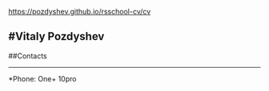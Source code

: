 https://pozdyshev.github.io/rsschool-cv/cv

#Vitaly Pozdyshev 
---
##Contacts
***
*Phone: One+ 10pro


